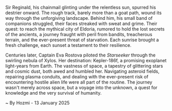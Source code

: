 
Sir Reginald, his chainmail glinting under the relentless sun, spurred his destrier onward.  The rough track, barely more than a goat path, wound its way through the unforgiving landscape.  Behind him, his small band of companions struggled, their faces streaked with sweat and grime.  Their quest: to reach the mythical city of Eldoria, rumored to hold the lost secrets of the ancients, a journey fraught with peril from bandits, treacherous terrain, and the ever-present threat of starvation. Each sunrise brought a fresh challenge, each sunset a testament to their resilience.

Centuries later, Captain Eva Rostova piloted the *Starseeker* through the swirling nebula of Xylos.  Her destination: Kepler-186f, a promising exoplanet light-years from Earth.  The vastness of space, a tapestry of glittering stars and cosmic dust, both awed and humbled her. Navigating asteroid fields, repairing plasma conduits, and dealing with the ever-present risk of encountering hostile alien life were all part of the routine.  The journey wasn't merely across space, but a voyage into the unknown, a quest for knowledge and the very survival of humanity.

~ By Hozmi - 13 January 2025
